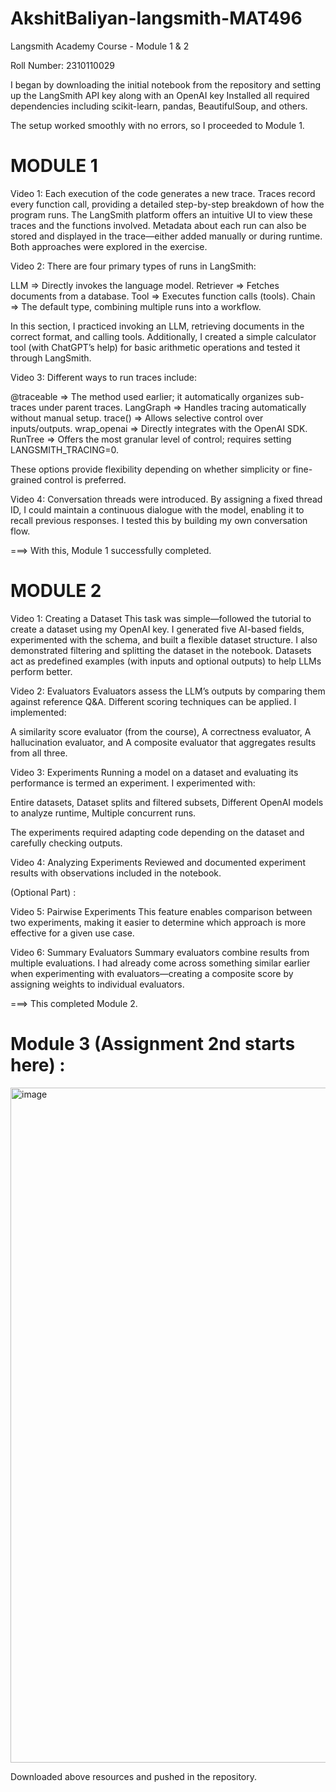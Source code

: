 # AkshitBaliyan-langsmith-MAT496
Langsmith Academy Course - Module 1 & 2

Roll Number: 2310110029

I began by downloading the initial notebook from the repository and setting up the LangSmith API key along with an OpenAI key
Installed all required dependencies including scikit-learn, pandas, BeautifulSoup, and others.

The setup worked smoothly with no errors, so I proceeded to Module 1.


# MODULE 1

Video 1:
Each execution of the code generates a new trace. Traces record every function call, providing a detailed step-by-step breakdown of how the program runs. The LangSmith platform offers an intuitive UI to view these traces and the functions involved. Metadata about each run can also be stored and displayed in the trace—either added manually or during runtime. Both approaches were explored in the exercise.


Video 2:
There are four primary types of runs in LangSmith:

LLM => Directly invokes the language model.
Retriever => Fetches documents from a database.
Tool => Executes function calls (tools).
Chain => The default type, combining multiple runs into a workflow.

In this section, I practiced invoking an LLM, retrieving documents in the correct format, and calling tools. Additionally, I created a simple calculator tool (with ChatGPT’s help) for basic arithmetic operations and tested it through LangSmith.


Video 3:
Different ways to run traces include:

@traceable => The method used earlier; it automatically organizes sub-traces under parent traces.
LangGraph => Handles tracing automatically without manual setup.
trace() => Allows selective control over inputs/outputs.
wrap_openai => Directly integrates with the OpenAI SDK.
RunTree => Offers the most granular level of control; requires setting LANGSMITH_TRACING=0.

These options provide flexibility depending on whether simplicity or fine-grained control is preferred.


Video 4:
Conversation threads were introduced. By assigning a fixed thread ID, I could maintain a continuous dialogue with the model, enabling it to recall previous responses. I tested this by building my own conversation flow.

===>  With this, Module 1 successfully completed.


# MODULE 2

Video 1: Creating a Dataset
This task was simple—followed the tutorial to create a dataset using my OpenAI key. I generated five AI-based fields, experimented with the schema, and built a flexible dataset structure. I also demonstrated filtering and splitting the dataset in the notebook.
Datasets act as predefined examples (with inputs and optional outputs) to help LLMs perform better.


Video 2: Evaluators
Evaluators assess the LLM’s outputs by comparing them against reference Q&A. Different scoring techniques can be applied. I implemented:

A similarity score evaluator (from the course),
A correctness evaluator,
A hallucination evaluator, and
A composite evaluator that aggregates results from all three.


Video 3: Experiments
Running a model on a dataset and evaluating its performance is termed an experiment. I experimented with:

Entire datasets,
Dataset splits and filtered subsets,
Different OpenAI models to analyze runtime,
Multiple concurrent runs.

The experiments required adapting code depending on the dataset and carefully checking outputs.


Video 4: Analyzing Experiments
Reviewed and documented experiment results with observations included in the notebook.


(Optional Part) : 

Video 5: Pairwise Experiments
This feature enables comparison between two experiments, making it easier to determine which approach is more effective for a given use case.


Video 6: Summary Evaluators
Summary evaluators combine results from multiple evaluations. I had already come across something similar earlier when experimenting with evaluators—creating a composite score by assigning weights to individual evaluators.


===>  This completed Module 2.


# Module 3  (Assignment 2nd starts here) : 

<img width="1920" height="1080" alt="image" src="https://github.com/user-attachments/assets/1305ba49-b671-41f1-bd33-d7773251b968" />

Downloaded above resources and pushed in the repository.
